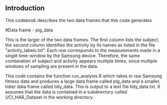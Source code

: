 ## Introduction



This codebook describes the two data frames that this code generates

#Data frame - pig_data 

This is the larger of the two data frames. The first column lists the subject, the second column identifies the activity by its names as listed in the file "activity_labels.txt". Each row corresponds to the measurements made in a single time-window by the Samsung device. Therefore, the same combination of subject and activity appears multiple times, since multiple windows of sampling are present in the data.


This code contains the function run_analysis.R which takes in raw Samsung fitness data and produces a large data frame called pig_data and a smaller, tidier data frame called tidy_data. This is output to a text file tidy_data.txt. It assumes that the data is contained in a subdirectory called UCI_HAR_Dataset in the working directory.



